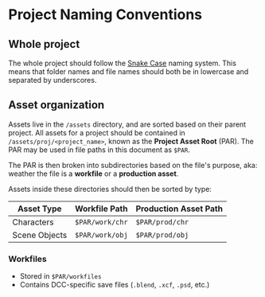 # Project Naming Conventions

## Whole project

The whole project should follow the [Snake Case](https://en.wikipedia.org/wiki/Snake_case) naming system. This means that folder names and file names should both be in lowercase and separated by underscores.

## Asset organization

Assets live in the `/assets` directory, and are sorted based on their parent project. All assets for a project should be contained in `/assets/proj/<project_name>`, known as the **Project Asset Root** (PAR). The PAR may be used in file paths in this document as `$PAR`.

The PAR is then broken into subdirectories based on the file's purpose, aka: weather the file is a **workfile** or a **production asset**.

Assets inside these directories should then be sorted by type:

| Asset Type    | Workfile Path   | Production Asset Path |
|---------------|-----------------|-----------------------|
| Characters    | `$PAR/work/chr` | `$PAR/prod/chr`       |
| Scene Objects | `$PAR/work/obj` | `$PAR/prod/obj`       |

### Workfiles

  - Stored in `$PAR/workfiles`
  - Contains DCC-specific save files (`.blend`, `.xcf`, `.psd`, etc.)